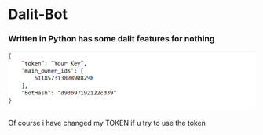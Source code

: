 # Dalit-Bot
### Written in Python has some dalit features for nothing


![gif](Examples/changToken.gif)

Of course i have changed my TOKEN if u try to use the token
